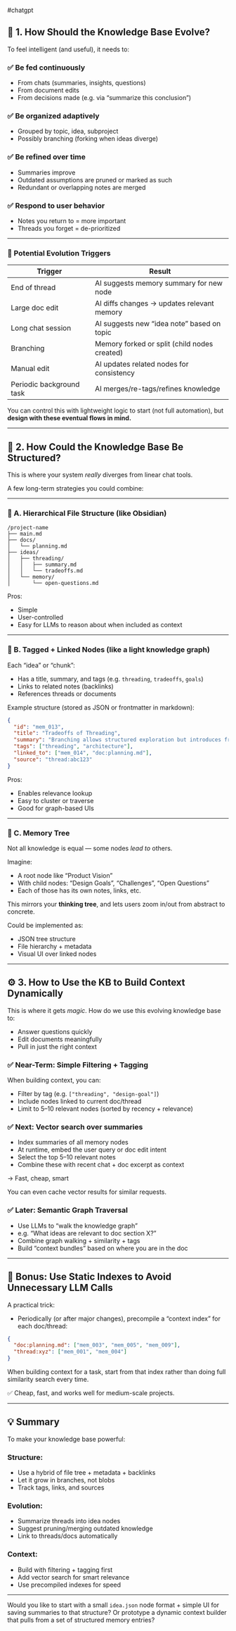 #chatgpt 

## 🧠 1. **How Should the Knowledge Base Evolve?**

To feel intelligent (and useful), it needs to:

### ✅ Be **fed continuously**
- From chats (summaries, insights, questions)
- From document edits
- From decisions made (e.g. via “summarize this conclusion”)

### ✅ Be **organized adaptively**
- Grouped by topic, idea, subproject
- Possibly branching (forking when ideas diverge)

### ✅ Be **refined over time**
- Summaries improve
- Outdated assumptions are pruned or marked as such
- Redundant or overlapping notes are merged

### ✅ Respond to user behavior
- Notes you return to = more important
- Threads you forget = de-prioritized

---

### 🔁 Potential Evolution Triggers

| Trigger | Result |
|--------|--------|
| End of thread | AI suggests memory summary for new node |
| Large doc edit | AI diffs changes → updates relevant memory |
| Long chat session | AI suggests new “idea note” based on topic |
| Branching | Memory forked or split (child nodes created) |
| Manual edit | AI updates related nodes for consistency |
| Periodic background task | AI merges/re-tags/refines knowledge |

You can control this with lightweight logic to start (not full automation), but **design with these eventual flows in mind.**

---

## 🧱 2. **How Could the Knowledge Base Be Structured?**

This is where your system *really* diverges from linear chat tools.

A few long-term strategies you could combine:

---

### 📁 A. **Hierarchical File Structure** (like Obsidian)

```
/project-name
├── main.md
├── docs/
│   └── planning.md
├── ideas/
│   ├── threading/
│   │   ├── summary.md
│   │   └── tradeoffs.md
│   └── memory/
│       └── open-questions.md
```

Pros:
- Simple
- User-controlled
- Easy for LLMs to reason about when included as context

---

### 🔗 B. **Tagged + Linked Nodes** (like a light knowledge graph)

Each “idea” or “chunk”:
- Has a title, summary, and tags (e.g. `threading`, `tradeoffs`, `goals`)
- Links to related notes (backlinks)
- References threads or documents

Example structure (stored as JSON or frontmatter in markdown):

```json
{
  "id": "mem_013",
  "title": "Tradeoffs of Threading",
  "summary": "Branching allows structured exploration but introduces fragmentation risks.",
  "tags": ["threading", "architecture"],
  "linked_to": ["mem_014", "doc:planning.md"],
  "source": "thread:abc123"
}
```

Pros:
- Enables relevance lookup
- Easy to cluster or traverse
- Good for graph-based UIs

---

### 🌿 C. **Memory Tree**

Not all knowledge is equal — some nodes *lead to* others.

Imagine:
- A root node like “Product Vision”
- With child nodes: “Design Goals”, “Challenges”, “Open Questions”
- Each of those has its own notes, links, etc.

This mirrors your **thinking tree**, and lets users zoom in/out from abstract to concrete.

Could be implemented as:
- JSON tree structure
- File hierarchy + metadata
- Visual UI over linked nodes

---

## ⚙️ 3. **How to Use the KB to Build Context Dynamically**

This is where it gets *magic*. How do we use this evolving knowledge base to:

- Answer questions quickly
- Edit documents meaningfully
- Pull in just the right context

### ✅ Near-Term: Simple Filtering + Tagging

When building context, you can:
- Filter by tag (e.g. `["threading", "design-goal"]`)
- Include nodes linked to current doc/thread
- Limit to 5–10 relevant nodes (sorted by recency + relevance)

### ✅ Next: Vector search over summaries
- Index summaries of all memory nodes
- At runtime, embed the user query or doc edit intent
- Select the top 5–10 relevant notes
- Combine these with recent chat + doc excerpt as context

→ Fast, cheap, smart

You can even cache vector results for similar requests.

### ✅ Later: Semantic Graph Traversal

- Use LLMs to “walk the knowledge graph”
- e.g. “What ideas are relevant to doc section X?”
- Combine graph walking + similarity + tags
- Build “context bundles” based on where you are in the doc

---

## 🧪 Bonus: Use Static Indexes to Avoid Unnecessary LLM Calls

A practical trick:

- Periodically (or after major changes), precompile a “context index” for each doc/thread:
```json
{
  "doc:planning.md": ["mem_003", "mem_005", "mem_009"],
  "thread:xyz": ["mem_001", "mem_004"]
}
```

When building context for a task, start from that index rather than doing full similarity search every time.

✅ Cheap, fast, and works well for medium-scale projects.

---

## 💡 Summary

To make your knowledge base powerful:

### Structure:
- Use a hybrid of file tree + metadata + backlinks
- Let it grow in branches, not blobs
- Track tags, links, and sources

### Evolution:
- Summarize threads into idea nodes
- Suggest pruning/merging outdated knowledge
- Link to threads/docs automatically

### Context:
- Build with filtering + tagging first
- Add vector search for smart relevance
- Use precompiled indexes for speed

---

Would you like to start with a small `idea.json` node format + simple UI for saving summaries to that structure? Or prototype a dynamic context builder that pulls from a set of structured memory entries?